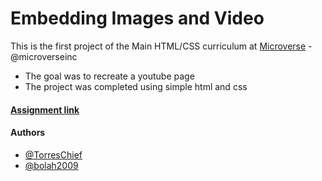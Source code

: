 # Embedding Images and Video

This is the first project of the Main HTML/CSS curriculum at [Microverse](https://www.microverse.org/) - @microverseinc
* The goal was to recreate a youtube page 
* The project was completed using simple html and css 

#### [Assignment link](https://www.theodinproject.com/courses/html5-and-css3/lessons/embedding-images-and-video)

#### Authors
* [@TorresChief](https://github.com/TorresChief)
* [@bolah2009](https://github.com/bolah2009/)